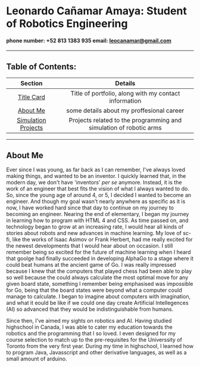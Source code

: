 # Leonardo Cañamar Amaya: Student of Robotics Engineering
#### phone number: +52 813 1383 935 email: leocanamar@gmail.com
****

## Table of Contents:
<!--
<a href="#leonardo-cañamar-amaya-student-of-robotics-engineering">Title and contact info</a>
<a href="#about-me">About Me</a> 
-->
 Section | Details
:-------:|:-----------:
[Title Card](#leonardo-cañamar-amaya-student-of-robotics-engineering) | Title of portfolio, along with my contact information
[About Me](#about-me)| some details about my proffesional career
[Simulation Projects][1] | Projects related to the programming and simulation of robotic arms
****
## About Me
Ever since I was young, as far back as I can remember, I've always loved making things, and wanted to be an inventor. I quickly learned that, in the modern day, we don't have 'inventors' _per se_ anymore. Instead, it is the work of an engineer that best fits the vision of what I always wanted to do. So, since the young age of around 4, or 5, I decided I wanted to become an engineer. And though my goal wasn't nearly anywhere as specific as it is now, I have worked hard since that day to continue on my journey to becoming an engineer. Nearing the end of elementary, I began my journey in learning how to program  with HTML 4 and CSS. As time passed on, and technology began to grow at an increasing rate, I would hear all kinds of stories about robots and new advances in machine learning. My love of sc-fi, like the works of Isaac Asimov or Frank Herbert, had me really excited for the newest developments that I would hear about on occasion. I still remember being so excited for the future of machine learning when I heard that goolge had finally succeeded in developing AlphaGo to a stage where it could beat humans at the ancient game of Go. I was really impressed because I knew that the computers that played chess had been able to play so well because the could always calculate the most optimal move for any given board state, something I remember being emphasised was impossible for Go, being that the board states were beyond what a computer could manage to calculate. I began to imagine about computers with imagination, and what it eould be like if we could one day create Artificial Intellegences (AI) so advanced that they would be indistinguishable from humans.

Since then, I've aimed my sights on robotics and AI. Having studied highschool in Canada, I was able to cater my education towards the robotics and the programming that I so loved. I even designed for my course selection to match up to the pre-requisites for the Universsity of Toronto from the very first year. During my time in highschool, I learned how to program Java, Javasscript and other derivative languages, as well as a small amount of arduino.


[1]: https://github.com/ReedOcean-RainCity/my-WIP-portfolio/blob/c2caeb2b9ea2890f7ce31d31022cc239288ecc0b/Robot%20Simulations%20and%20Programming/Project_Index.md
<!---
I am studying Computational Robotics Engineering at the Universidad Politécnica de Yucatán (UPY). Though I have some projects and programs that I have developed before my time at the UPY, most of these programs are ones that were made with the sole intention of learning to program. I began my programming career some, roughly, 7 years ago. I began by learning HTML and CSS, though these are technically markdown languages, It helped to learn the basics of syntax and the general sturcture of code. From then, I also learned Java as my first programming language. But, during my time studying robotics, I have become intamately familliar with programming in Python. Though relatively simple, Python has proven to be a very versatile tool that I have found applies to most any field involved in robotics. 

I hope in the future to continue my academic journey, by making my forray into research, and I hope to study a doctorate degree. Currently, I am considering studying in the USA, because many of the universties there allow one to apply directly for the Ph.D. degree.
At the moment, I am working towards a research assistant position with Dr. Didier Samayoa Ochoa.
-->
